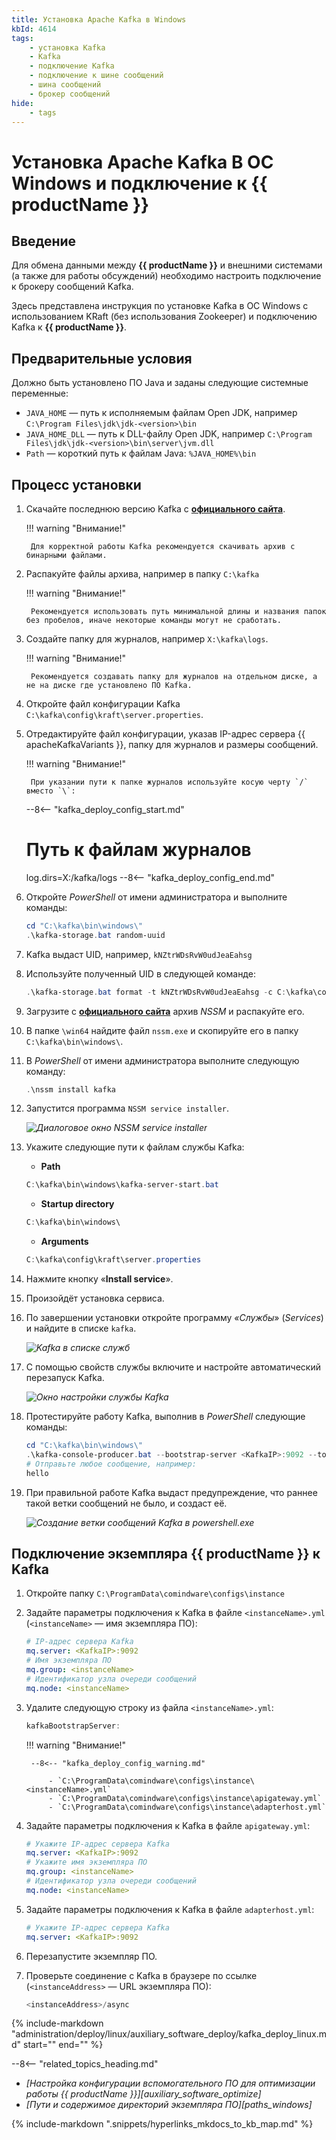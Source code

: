 ```yaml
---
title: Установка Apache Kafka в Windows
kbId: 4614
tags:
    - установка Kafka
    - Kafka
    - подключение Kafka
    - подключение к шине сообщений
    - шина сообщений
    - брокер сообщений
hide:
    - tags
---
```


# Установка Apache Kafka В ОС Windows и подключение к {{ productName }}

## Введение

Для обмена данными между **{{ productName }}** и внешними системами (а также для работы обсуждений) необходимо настроить подключение к брокеру сообщений Kafka.

Здесь представлена инструкция по установке Kafka в ОС Windows с использованием KRaft (без использования Zookeeper) и подключению Kafka к **{{ productName }}**.

## Предварительные условия

Должно быть установлено ПО Java и заданы следующие системные переменные:

- `JAVA_HOME` — путь к исполняемым файлам Open JDK, например `C:\Program Files\jdk\jdk-<version>\bin`
- `JAVA_HOME_DLL` — путь к DLL-файлу Open JDK, например `C:\Program Files\jdk\jdk-<version>\bin\server\jvm.dll`
- `Path` — короткий путь к файлам Java: `%JAVA_HOME%\bin`

## Процесс установки

1. Скачайте последнюю версию Kafka с **[официального сайта](https://kafka.apache.org/downloads)**.

    !!! warning "Внимание!"

        Для корректной работы Kafka рекомендуется скачивать архив с бинарными файлами.

2. Распакуйте файлы архива, например в папку `C:\kafka`

    !!! warning "Внимание!"

        Рекомендуется использовать путь минимальной длины и названия папок без пробелов, иначе некоторые команды могут не сработать.

3. Создайте папку для журналов, например `X:\kafka\logs`.

    !!! warning "Внимание!"

        Рекомендуется создавать папку для журналов на отдельном диске, а не на диске где установлено ПО Kafka.

4. Откройте файл конфигурации Kafka `C:\kafka\config\kraft\server.properties`.
5. Отредактируйте файл конфигурации, указав IP-адрес сервера {{ apacheKafkaVariants }}, папку для журналов и размеры сообщений.

    !!! warning "Внимание!"

        При указании пути к папке журналов используйте косую черту `/` вместо `\`:

    --8<-- "kafka_deploy_config_start.md"
    # Путь к файлам журналов
    log.dirs=X:/kafka/logs
    --8<-- "kafka_deploy_config_end.md"

6. Откройте _PowerShell_ от имени администратора и выполните команды:

    ``` powershell
    cd "C:\kafka\bin\windows\"
    .\kafka-storage.bat random-uuid
    ```

7. Kafka выдаст UID, например, `kNZtrWDsRvW0udJeaEahsg`
8. Используйте полученный UID в следующей команде:

    ``` powershell
    .\kafka-storage.bat format -t kNZtrWDsRvW0udJeaEahsg -c C:\kafka\config\kraft\server.properties
    ```

9. Загрузите с **[официального сайта](https://nssm.cc/download)** архив _NSSM_ и распакуйте его.
10. В папке `\win64` найдите файл `nssm.exe` и скопируйте его в папку `C:\kafka\bin\windows\`.
11. В _PowerShell_ от имени администратора выполните следующую команду:

    ``` powershell
    .\nssm install kafka
    ```

12. Запустится программа `NSSM service installer`.

    _![Диалоговое окно NSSM service installer](img/kafka_install_nssm_service_installer.png)_

13. Укажите следующие пути к файлам службы Kafka:

    - **Path**

    ``` powershell
    C:\kafka\bin\windows\kafka-server-start.bat
    ```

    - **Startup directory**

    ``` powershell
    C:\kafka\bin\windows\
    ```

    - **Arguments**

    ``` powershell
    C:\kafka\config\kraft\server.properties
    ```

14. Нажмите кнопку «**Install service**».
15. Произойдёт установка сервиса.
16. По завершении установки откройте программу _«Службы_» (_Services_) и найдите в списке `kafka`.

    _![Kafka в списке служб](img/kafka_install_services.png)_

17. С помощью свойств службы включите и настройте автоматический перезапуск Kafka.

    _![Окно настройки службы Kafka](img/kafka_install_kafka_service.png)_

18. Протестируйте работу Kafka, выполнив в _PowerShell_ следующие команды:

    ``` powershell
    cd "C:\kafka\bin\windows\"
    .\kafka-console-producer.bat --bootstrap-server <KafkaIP>:9092 --topic TEST
    # Отправьте любое сообщение, например:
    hello
    ```

19. При правильной работе Kafka выдаст предупреждение, что раннее такой ветки сообщений не было, и создаст её.

    _![Создание ветки сообщений Kafka в powershell.exe](img/kafka_install_powershell.png)_

## Подключение экземпляра {{ productName }} к Kafka

1. Откройте папку `C:\ProgramData\comindware\configs\instance`

2. Задайте параметры подключения к Kafka в файле `<instanceName>.yml` (`<instanceName>` — имя экземпляра ПО):

    ``` yaml
    # IP-адрес сервера Kafka
    mq.server: <KafkaIP>:9092
    # Имя экземпляра ПО
    mq.group: <instanceName>
    # Идентификатор узла очереди сообщений
    mq.node: <instanceName>
    ```

3. Удалите следующую строку из файла `<instanceName>.yml`:

    ``` powershell
    kafkaBootstrapServer:
    ```

    !!! warning "Внимание!"

        --8<-- "kafka_deploy_config_warning.md"
        
            - `C:\ProgramData\comindware\configs\instance\<instanceName>.yml`
            - `C:\ProgramData\comindware\configs\instance\apigateway.yml`
            - `C:\ProgramData\comindware\configs\instance\adapterhost.yml`

4. Задайте параметры подключения к Kafka в файле `apigateway.yml`:

    ``` yaml
    # Укажите IP-адрес сервера Kafka
    mq.server: <KafkaIP>:9092
    # Укажите имя экземпляра ПО
    mq.group: <instanceName>
    # Идентификатор узла очереди сообщений
    mq.node: <instanceName>
    ```

5. Задайте параметры подключения к Kafka в файле `adapterhost.yml`:

    ``` yaml
    # Укажите IP-адрес сервера Kafka
    mq.server: <KafkaIP>:9092
    ```

6. Перезапустите экземпляр ПО.
7. Проверьте соединение с Kafka в браузере по ссылке (`<instanceAddress>` — URL экземпляра ПО):

    ``` powershell
    <instanceAddress>/async
    ```

{%
include-markdown "administration/deploy/linux/auxiliary_software_deploy/kafka_deploy_linux.md"
start="<!--additional-recommendations-start-->"
end="<!--additional-recommendations-end-->"
%}

<div class="relatedTopics" markdown="block">

--8<-- "related_topics_heading.md"

- _[Настройка конфигурации вспомогательного ПО для оптимизации работы {{ productName }}][auxiliary_software_optimize]_
- _[Пути и содержимое директорий экземпляра ПО][paths_windows]_

</div>

{% include-markdown ".snippets/hyperlinks_mkdocs_to_kb_map.md" %}
